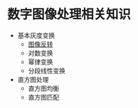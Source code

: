 # 数字图像处理相关知识
- 基本灰度变换
  - [图像反转](./src/GrayScaleTransformation/README.md)
  - 对数变换
  - 幂律变换
  - 分段线性变换
- 直方图处理
  - 直方图均衡
  - 直方图匹配

 